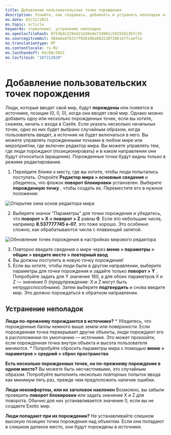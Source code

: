 ```yaml
---
title: Добавление пользовательских точек порождения
description: Узнайте, как создавать, добавлять и устранять неполадки настраиваемых порожденных точек в Алтспацевр.
ms.date: 03/11/2021
ms.topic: article
keywords: спавнпоинт, устранение неполадок
ms.openlocfilehash: 0f53bdc229eb21e50edef34981c592556236fc55
ms.sourcegitcommit: d84a6adf631ff02b106e682238f2861477caef1e
ms.translationtype: MT
ms.contentlocale: ru-RU
ms.lasthandoff: 04/08/2021
ms.locfileid: "107212820"
---
```

# <a name="adding-custom-spawn-points"></a>Добавление пользовательских точек порождения

Люди, которые вводят свой мир, будут **порождены** или появятся в источнике, позиции (0, 0, 0), когда они вводят свой мир. Однако можно добавить одну или несколько порожденных точек, если вы хотите, скажем, начать с входа в Castle. Если указать несколько начальных точек, одно из них будет выбрано случайным образом, когда пользователь введет, а источник не будет включаться в него. Вы можете управлять порожденными точками в любом мире или мероприятии, где включен редактор мира. Вы можете управлять тем, где люди порождают (позиционировать) и в каком направлении они будут относиться (вращение). Порожденные точки будут видны только в режиме редактирования. 

1. Перейдите ближе к месту, где вы хотите, чтобы люди попытались поступать. Откройте **Редактор мира > основные сведения** и убедитесь, что флажок **поворот блокировки** установлен. Выберите **порожденную точку** , чтобы создать ее. Переместите его в нужное положение:

![Открытие окна основ редактора мира](images/spawn-points-img-01.png)

2. Выберите значок "Параметры" для точки порождения и убедитесь, что **поворот > X** и **поворот > Z** равны **0**. Если это небольшие числа, например **8.537777745 e-07**, это тоже хорошо. Это особенно сложно, как обрабатываются числа с плавающей запятой.

![Обновление точек порождения в настройках мирового редактора](images/spawn-points-img-02.png)

3. Повторно введите сведения о мире через **меню > параметры > общие > введите место > повторный ввод**
4. Вы должны поступить в новую точку порождения!
5. Если вы хотите, чтобы люди были в другом направлении, выберите параметры для точки порождения и задайте только **поворот > Y** . Попробуйте задать для Y значение 180, а для обоих параметров X и Z — значение 0 (предупреждение: X и Z могут быть нетрудоспособными). Затем выберите **подтвердить** и снова введите мир. Это должно порождаться в обратном направлении. 

## <a name="troubleshooting"></a>Устранение неполадок

**Люди по-прежнему порождаются в источнике?**
    * Убедитесь, что порожденные баллы немного выше земли или поверхности. Если порожденная точка перекрывает другие объекты, люди порождают его в расположении по умолчанию — источнике. Это может произойти, если порожденная точка внутри объекта и высота пользователя меняются. 
    * Попробуйте сбросить параметры мира с помощью **меню > параметров > средний > сброс пространства**

**Есть несколько порожденных точек, но по-прежнему порождение в одном месте?**
Вы можете быть несчастливыми, это случайным образом. Попробуйте выполнить несколько повторных попыток ввода как минимум пять раз, прежде чем предположить наличие ошибки. 

**Люди некомфортны, или их заголовок наклонен** Возможно, вы забыли проверить **поворот блокировки** или задать значение X и Z для поворота. Обычно для них устанавливается значение 0, если вы не создаете Exotic мир. 

**Люди попадают при их порождении?**
Не устанавливайте слишком высокую позицию точки порождения над объектом. Если они попадают в слишком далекое место, они будут порождены в источнике.
